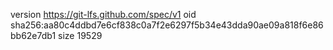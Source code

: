 version https://git-lfs.github.com/spec/v1
oid sha256:aa80c4ddbd7e6cf838c0a7f2e6297f5b34e43dda90ae09a818f6e86bb62e7db1
size 19529
